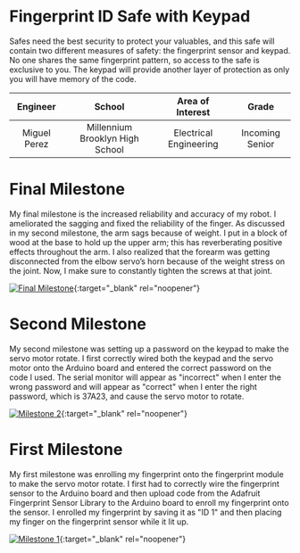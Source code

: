 ﻿# Fingerprint ID Safe with Keypad
Safes need the best security to protect your valuables, and this safe will contain two different measures of safety: the fingerprint sensor and keypad. No one shares the same fingerprint pattern, so access to the safe is exclusive to you. The keypad will provide another layer of protection as only you will have memory of the code.

| **Engineer** | **School** | **Area of Interest** | **Grade** |
|:--:|:--:|:--:|:--:|
| Miguel Perez | Millennium Brooklyn High School | Electrical Engineering | Incoming Senior
  
# Final Milestone
My final milestone is the increased reliability and accuracy of my robot. I ameliorated the sagging and fixed the reliability of the finger. As discussed in my second milestone, the arm sags because of weight. I put in a block of wood at the base to hold up the upper arm; this has reverberating positive effects throughout the arm. I also realized that the forearm was getting disconnected from the elbow servo’s horn because of the weight stress on the joint. Now, I make sure to constantly tighten the screws at that joint. 

[![Final Milestone](https://res.cloudinary.com/marcomontalbano/image/upload/v1660246216/video_to_markdown/images/youtube--xr4aomYz9q4-c05b58ac6eb4c4700831b2b3070cd403.jpg)](https://youtu.be/xr4aomYz9q4 "Final Milestone"){:target="_blank" rel="noopener"}

# Second Milestone


My second milestone was setting up a password on the keypad to make the servo motor rotate. I first correctly wired both the keypad and the servo motor onto the Arduino board and entered the correct password on the code I used. The serial monitor will appear as "incorrect" when I enter the wrong password and will appear as "correct" when I enter the right password, which is 37A23, and cause the servo motor to rotate.

[![Milestone 2](https://res.cloudinary.com/marcomontalbano/image/upload/v1660245951/video_to_markdown/images/youtube--levklaeHm24-c05b58ac6eb4c4700831b2b3070cd403.jpg)](https://youtu.be/levklaeHm24 "Milestone 2"){:target="_blank" rel="noopener"}

# First Milestone
  

My first milestone was enrolling my fingerprint onto the fingerprint module to make the servo motor rotate. I first had to correctly wire the fingerprint sensor to the Arduino board and then upload code from the Adafruit Fingerprint Sensor Library to the Arduino board to enroll my fingerprint onto the sensor. I enrolled my fingerprint by saving it as "ID 1" and then placing my finger on the fingerprint sensor while it lit up. 

[![Milestone 1](https://res.cloudinary.com/marcomontalbano/image/upload/v1659388711/video_to_markdown/images/youtube--vZ3ouX8SA2c-c05b58ac6eb4c4700831b2b3070cd403.jpg)](https://youtu.be/vZ3ouX8SA2c "Milestone 1"){:target="_blank" rel="noopener"}
